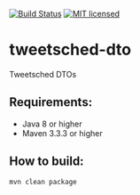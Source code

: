 [![Build Status](https://travis-ci.org/Tweetsched/tweetsched-dto.svg?branch=master)](https://travis-ci.org/Tweetsched/tweetsched-dto)
[![MIT licensed](https://img.shields.io/badge/license-MIT-blue.svg)](./LICENSE)

# tweetsched-dto

Tweetsched DTOs

## Requirements:
 - Java 8 or higher
 - Maven 3.3.3 or higher

## How to build:
`mvn clean package`
